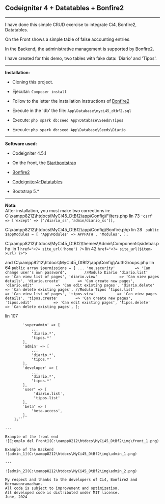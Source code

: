 ## **Codeigniter 4 + Datatables + Bonfire2**

---

I have done this simple CRUD exercise to integrate Ci4, Bonfire2, Datatables.

On the Front shows a simple table of false accounting entries.

In the Backend, the administrative management is supported by Bonfire2.

I have created for this demo, two tables with fake data: 'Diario' and 'Tipos'.

---

**Installation:**

- Cloning this project.

- Ejecutar: `Composer install`

- Follow to the letter the installation instructions of [Bonfire2](https://lonnieezell.github.io/Bonfire2/)

- Execute in the 'db' the file: `App\Database\myci45_dtbf2.sql`

- Execute: `php spark db:seed App\Database\Seeds\Tipos`

- Execute: `php spark db:seed App\Database\Seeds\Diario`

---

**Software used:**

- Codeigniter 4.5.1

- On the front, the [Startbootstrap](https://startbootstrap.com/template/bare)

- [Bonfire2](https://lonnieezell.github.io/Bonfire2/)

- [Codeigniter4-Datatables](https://github.com/hermawanramadhan/CodeIgniter4-DataTables)

- Bootstrap 5.*

---

**Nota:**  
After installation, you must make two corrections in: 
C:\xampp8212\htdocs\MyCi45_DtBf2\app\Config\Filters.php
lin 73 ```'csrf' => ['except' => ['/diario_ss','admin/diario_ss']],```

C:\xampp8212\htdocs\MyCi45_DtBf2\app\Config\Bonfire.php
lin 28 ```
public $appModules = [
         'App\Modules' => APPPATH . 'Modules',
    ];```
    
C:\xampp8212\htdocs\MyCi45_DtBf2\themes\Admin\Components\sidebar.php
lin 1 ```href="<?= site_url('home') ?>```
lin 42 ```href="<?= site_url($item->url) ?>">``` 

and C:\xampp8212\htdocs\MyCi45_DtBf2\app\Config\AuthGroups.php
lin 64 ```public array $permissions = [
        ...
        'me.security'         => "Can change user's own password",       
        //Modulo Diario
        'diario.list'          => 'Can view list of pages',
        'diario.view'          => 'Can view pages details',
        'diario.create'        => 'Can create new pages',
        'diario.edit'          => 'Can edit existing pages',
        'diario.delete'        => 'Can delete existing pages',
        //Modulo Tipos
        'tipos.list'          => 'Can view list of pages',
        'tipos.view'          => 'Can view pages details',
        'tipos.create'        => 'Can create new pages',
        'tipos.edit'          => 'Can edit existing pages',
        'tipos.delete'        => 'Can delete existing pages',
    ];```
    
lin 107
```public array $matrix = [
        'superadmin' => [
            ...
            'diario.*',
            'tipos.*'
        ],
        'admin' => [
            ...
            'diario.*',
            'tipos.*'
        ],
        'developer' => [
            ...
            'diario.*',
            'tipos.*'
        ],
        'user' => [
             'diario.list',
             'tipos.list'
        ],
        'beta' => [
            'beta.access',
        ],
    ];```

---

Example of the front end
![Ejemplo del Front](C:\xampp8212\htdocs\MyCi45_DtBf2\img\front_1.png)

Example of the Backend
![admin_1](C:\xampp8212\htdocs\MyCi45_DtBf2\img\admin_1.png)

---

![admin_2](C:\xampp8212\htdocs\MyCi45_DtBf2\img\admin_2.png)

My respect and thanks to the developers of Ci4, Bonfire2 and Hermawanramadhan.
All code is subject to improvement and optimization.
All developed code is distributed under MIT license.
June, 2024
